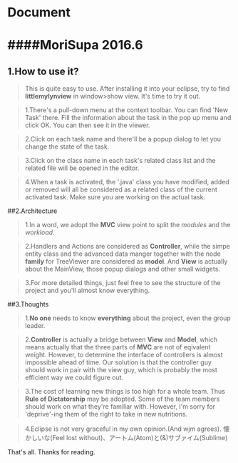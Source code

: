 # Document

####MoriSupa 2016.6
========================================================

## 1.How to use it?
>This is quite easy to use. After installing it into your eclipse, try to find __littlemylynview__ in 
window>show view. It's time to try it out.

>1.There's a pull-down menu at the context toolbar. You can find 'New Task' there. Fill the information about the task in the pop up menu and click OK. You can then see
it in the viewer.

>2.Click on each task name and there'll be a popup dialog to let you change the state of the task.

>3.Click on the class name in each task's related class list and the related file will be opened in the editor.

>4.When a task is activated, the '.java' class you have modified, added or removed will all be considered as a related
class of the current activated task. Make sure you are working on the actual task.

##2.Architecture
>1.In a word, we adopt the __MVC__ view point to split the *modules* and the *workload*.

>2.Handlers and Actions are considered as __Controller__, while the simpe entity class and the 
advanced data manger together with the node __family__ for TreeViewer are considered as __model__. And __View__ is 
actually about the MainView, those popup dialogs and other small widgets.

>3.For more detailed things, just feel free to see the structure of the project and you'll
almost know everything.

##3.Thoughts
>1.__No one__ needs to know __everything__ about the project, even the group leader.

>2.__Controller__ is actually a bridge between __View__ and __Model__, which means actually that
the three parts of __MVC__ are not of eqivalent weight. However, to determine the interface of controllers is almost 
impossible ahead of time. Our solution is that the controller guy should work in pair with the view guy, which 
is probably the most efficient way we could figure out.

>3.The cost of learning new things is too high for a whole team. Thus __Rule of Dictatorship__ may be adopted. Some of the 
team members should work on what they're familiar with. However, I'm sorry for 'deprive'-ing them of the right to take in new nutritions.

>4.Eclipse is not very graceful in my own opinion.(And wjm agrees). 懐かしいな(Feel lost without)、アートム(Atom)と(&)サブァイム(Sublime)

That's all. Thanks for reading.
